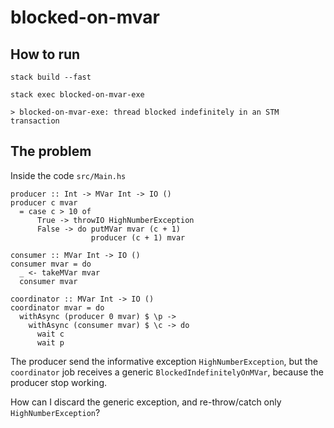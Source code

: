 # blocked-on-mvar

## How to run

```
stack build --fast

stack exec blocked-on-mvar-exe

> blocked-on-mvar-exe: thread blocked indefinitely in an STM transaction
```

## The problem

Inside the code ``src/Main.hs``

```
producer :: Int -> MVar Int -> IO ()
producer c mvar
  = case c > 10 of
      True -> throwIO HighNumberException
      False -> do putMVar mvar (c + 1)
                  producer (c + 1) mvar

consumer :: MVar Int -> IO ()
consumer mvar = do
  _ <- takeMVar mvar
  consumer mvar

coordinator :: MVar Int -> IO ()
coordinator mvar = do
  withAsync (producer 0 mvar) $ \p ->  
    withAsync (consumer mvar) $ \c -> do
      wait c
      wait p
```

The producer send the informative exception ``HighNumberException``, but the ``coordinator`` job receives a generic ``BlockedIndefinitelyOnMVar``, because the producer stop working.

How can I discard the generic exception, and re-throw/catch only ``HighNumberException``?
